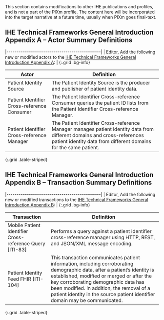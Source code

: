 <div markdown="1" class="stu-note">
This section contains modifications to other IHE publications and profiles, and is not a part of the PIXm profile. The content here will be incorporated into the target narrative at a future time, usually when PIXm goes final-text.
</div>

## IHE Technical Frameworks General Introduction Appendix A – Actor Summary Definitions

|------------------------------------------------|
| Editor, Add the following new or modified actors to the [IHE Technical Frameworks General Introduction Appendix A](https://profiles.ihe.net/GeneralIntro/ch-A.html): |
{:.grid .bg-info}


| Actor  | Definition  |
| -------------------------------- | ------------ |
| Patient Identity Source | The Patient Identity Source is the producer and publisher of patient identity data. |
| Patient Identifier Cross-reference Consumer | The Patient Identifier Cross-reference Consumer queries the patient ID lists from the Patient Identifier Cross-reference Manager. |
| Patient Identifier Cross-reference Manager  | The Patient Identifier Cross-reference Manager manages patient identity data from different domains and cross-references patient identity data from different domains for the same patient. |
{:.grid .table-striped}


## IHE Technical Frameworks General Introduction Appendix B – Transaction Summary Definitions

|------------------------------------------------|
| Editor, Add the following new or modified transactions to the [IHE Technical Frameworks General Introduction Appendix B](https://profiles.ihe.net/GeneralIntro/ch-B.html): |
{:.grid .bg-info}


| Transaction                              | Definition                                                                                                                                                                                                                                                                                                                           |
| ---------------------------------------- | ------------------------------------------------------------------------------------------------------------------------------------------------------------------------------------------------------------------------------------------------------------------------------------------------------------------------------------ |
| Mobile Patient Identifier Cross-reference Query \[ITI-83\]   |  Performs a query against a patient identifier cross-reference manager using HTTP, REST, and JSON/XML message encoding.  |
| Patient Identity Feed FHIR \[ITI-104\] |  This transaction communicates patient information, including corroborating demographic data, after a patient’s identity is established, modified or merged or after the key corroborating demographic data has been modified. In addition, the removal of a patient identity in the source patient identifier domain may be communicated. |
{:.grid .table-striped}
